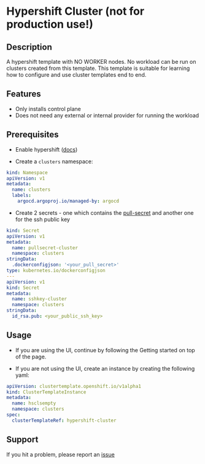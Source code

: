 # Hypershift Cluster (not for production use!)

## Description

A hypershift template with NO WORKER nodes. No workload can be run on clusters created from this template.
This template is suitable for learning how to configure and use cluster templates end to end.

## Features

- Only installs control plane
- Does not need any external or internal provider for running the workload

## Prerequisites

- Enable hypershift ([docs](https://access.redhat.com/documentation/en-us/red_hat_advanced_cluster_management_for_kubernetes/2.7/html-single/clusters/index#hosted-enable-feature-aws))

- Create a `clusters` namespace: 
```yaml
kind: Namespace
apiVersion: v1
metadata:
  name: clusters
  labels:
    argocd.argoproj.io/managed-by: argocd
```
- Create 2 secrets - one which contains the [pull-secret](https://console.redhat.com/openshift/install/pull-secret) and another one for the ssh public key
```yaml
kind: Secret
apiVersion: v1
metadata:
  name: pullsecret-cluster
  namespace: clusters
stringData:
  .dockerconfigjson: '<your_pull_secret>'
type: kubernetes.io/dockerconfigjson
---
apiVersion: v1
kind: Secret
metadata:
  name: sshkey-cluster
  namespace: clusters
stringData:
  id_rsa.pub: <your_public_ssh_key>
```

## Usage

- If you are using the UI, continue by following the Getting started on top of the page.

- If you are not using the UI, create an instance by creating the following yaml:

```yaml
apiVersion: clustertemplate.openshift.io/v1alpha1
kind: ClusterTemplateInstance
metadata:
  name: hsclsempty
  namespace: clusters
spec:
  clusterTemplateRef: hypershift-cluster
```

## Support

If you hit a problem, please report an [issue](https://github.com/stolostron/cluster-templates-manifests/issues)